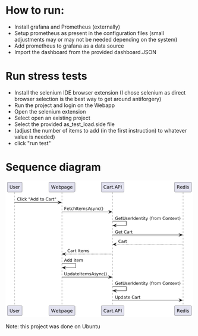 # How to run:
* Install grafana and Prometheus (externally)
* Setup prometheus as present in the configuration files (small adjustments may or may not be needed depending on the system)
* Add prometheus to grafana as a data source
* Import the dashboard from the provided dashboard.JSON

# Run stress tests
* Install the selenium IDE browser extension (I chose selenium as direct browser selection is the best way to get around antiforgery)
* Run the project and login on the Webapp
* Open the selenium extension
* Select open an existing project
* Select the provided as_test_load.side file
* (adjust the number of items to add (in the first instruction) to whatever value is needed)
* click "run test"

# Sequence diagram

![Sequence Diagram](sequence_diagram.png)

Note: this project was done on Ubuntu